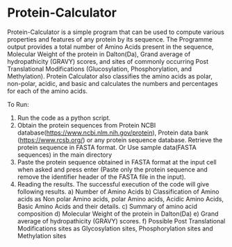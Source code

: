 # Protein-Calculator

Protein-Calculator is a simple program that can be used to compute various properties and features of any protein by its sequence. The Programme output provides a total number of Amino Acids present in the sequence, Molecular Weight of the protein in Dalton(Da), Grand average of hydropathicity (GRAVY) scores, and sites of commonly occurring Post Translational Modifications (Glucosylation, Phosphorylation, and Methylation). Protein Calculator also classifies the amino acids as polar, non-polar, acidic, and basic and calculates the numbers and percentages for each of the amino acids. 

To Run:
1. Run the code as a python script. 
2. Obtain the protein sequences from Protein NCBI database(https://www.ncbi.nlm.nih.gov/protein), Protein data bank (https://www.rcsb.org/) or any protein sequence database. Retrieve the protein sequence in FASTA format. Or Use sample data(FASTA sequences) in the main directory
3. Paste the protein sequence obtained in FASTA format at the input cell when asked and press enter (Paste only the protein sequence and remove the identifier header of the FASTA file in the input).
4. Reading the results.
   The successful execution of the code will give following results. 
   a) Number of Amino Acids
   b) Classification of Amino acids as Non polar Amino acids, polar Amino acids, Acidic Amino Acids, Basic Amino Acids and their details.
   c) Summary of amino acid composition
   d) Molecular Weight of the protein in Dalton(Da)
   e) Grand average of hydropathicity (GRAVY) scores.
   f) Possible Post Translational Modifications sites as Glycosylation sites, Phosphorylation sites and Methylation sites
